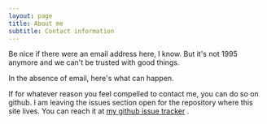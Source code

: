 ```yaml
---
layout: page
title: About me
subtitle: Contact information
---
```


Be nice if there were an email address here, I know. But it's not 1995 anymore and we can't be trusted with good things.

In the absence of email, here's what can happen.

If for whatever reason you feel compelled to contact me, you can do so on github. I am leaving the issues section open for the repository where this site lives. You can reach it at [my github issue tracker](https://github.com/oktayaa/oktayaa.github.io/issues) .
